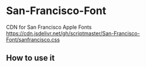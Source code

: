 # San-Francisco-Font
CDN for San Francisco Apple Fonts
https://cdn.jsdelivr.net/gh/scriptmaster/San-Francisco-Font/sanfrancisco.css

## How to use it 


